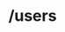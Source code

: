 ---
title: /users
position: 1.0
type: get
description: List all users
parameters:
  - name: offset
    content: Offset the results by this amount
  - name: limit
    content: Limit the number of users returned
content_markdown: |-
  This call will return a maximum of 100 users
  {: .info }

  Lists all the users in the system. You can paginate by using the parameters listed above.
left_code_blocks:
  - code_block: |-
      $.get("http://api.kapitalwise.com/users/", { "token": "YOUR_APP_KEY"}, function(data) {
        alert(data);
      });
    title: jQuery
    language: javascript
  - code_block: |-
      r = requests.get("http://api.kapitalwise.com/users/", token="YOUR_APP_KEY")
      print r.text
    title: Python
    language: python
  - code_block: |-
      var request = require("request");
      request("http://api.kapitalwise.com/users?token=YOUR_APP_KEY", function (error, response, body) {
      if (!error && response.statusCode == 200) {
        console.log(body);
      }
    title: Node.js
    language: javascript
  - code_block: |-
      curl http://sampleapi.readme.com/orders?key=YOUR_APP_KEY
    title: Curl
    language: bash
right_code_blocks:
  - code_block: |2-
      [
        { 
        "id": 1,
        "dateOfBirth": "05/28/1988",
        "state": "NY",
        "lastName": "John",
        "firstName": "Doe",
        "address1": "43",
        "zip": "10010",
        "address2": "W 23rd Street",
        "usResident": "true",
        "city": "New York",
        "brokerDealerAff": "false",
        "boardMember": "false",
        "email": "john.doe@gmail.com",
        "subBackupWithld": "false",
        "phone":"+19143184030",
        "goalSubscriptions":[124,156]
        },
        { 
        "id": 2,
        "dateOfBirth": "07/18/1982",
        "state": "NY",
        "lastName": "Elizabeth",
        "firstName": "Hibbett ",
        "address1": "65",
        "zip": "10010",
        "address2": "James Street",
        "usResident": "true",
        "city": "Yonkers",
        "brokerDealerAff": "false",
        "boardMember": "false",
        "email": "elizabeth.hibbet@gmail.com",
        "subBackupWithld": "false",
        "phone":"+12019367778",
        "goalSubscriptions":[423,345]
        }
      ]
    title: Response
    language: json
  - code_block: |2-
      {
        "error": true,
        "message": "Invalid offset/limit"
      }
    title: Error
    language: json
---